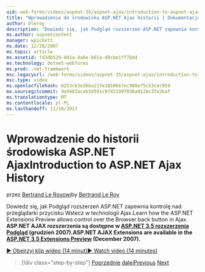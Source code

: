 ```yaml
---
uid: web-forms/videos/aspnet-35/aspnet-ajax/introduction-to-aspnet-ajax-history
title: "Wprowadzenie do środowiska ASP.NET Ajax historii | Dokumentacja firmy Microsoft"
author: bleroy
description: "Dowiedz się, jak Podgląd rozszerzeń ASP.NET zapewnia kontrolę nad przeglądarki przycisku Wstecz w technologii Ajax. ASP.NET AJAX rozszerzenia są dostępne w ASP.NET 3.5 Extens..."
ms.author: aspnetcontent
manager: wpickett
ms.date: 12/20/2007
ms.topic: article
ms.assetid: fd3db529-601a-4a6e-b91a-d9cbe1ff7bd4
ms.technology: dotnet-webforms
ms.prod: .net-framework
msc.legacyurl: /web-forms/videos/aspnet-35/aspnet-ajax/introduction-to-aspnet-ajax-history
msc.type: video
ms.openlocfilehash: 0253cb3e366a21fe1850667ec988e75c53cec959
ms.sourcegitcommit: 9a9483aceb34591c97451997036a9120c3fe2baf
ms.translationtype: MT
ms.contentlocale: pl-PL
ms.lasthandoff: 11/10/2017
---
```

<a name="introduction-to-aspnet-ajax-history"></a><span data-ttu-id="994d7-104">Wprowadzenie do historii środowiska ASP.NET Ajax</span><span class="sxs-lookup"><span data-stu-id="994d7-104">Introduction to ASP.NET Ajax History</span></span>
====================
<span data-ttu-id="994d7-105">przez [Bertrand Le Royowi](https://github.com/bleroy)</span><span class="sxs-lookup"><span data-stu-id="994d7-105">by [Bertrand Le Roy](https://github.com/bleroy)</span></span>

<span data-ttu-id="994d7-106">Dowiedz się, jak Podgląd rozszerzeń ASP.NET zapewnia kontrolę nad przeglądarki przycisku Wstecz w technologii Ajax.</span><span class="sxs-lookup"><span data-stu-id="994d7-106">Learn how the ASP.NET Extensions Preview allows control over the Browser back button in Ajax.</span></span> <span data-ttu-id="994d7-107">**ASP.NET AJAX rozszerzenia są dostępne w [ASP.NET 3.5 rozszerzenia Podgląd](https://www.asp.net/downloads/35-sp1#find) (grudzień 2007).**</span><span class="sxs-lookup"><span data-stu-id="994d7-107">**ASP.NET AJAX Extensions are available in the [ASP.NET 3.5 Extensions Preview](https://www.asp.net/downloads/35-sp1#find) (December 2007).**</span></span>

[<span data-ttu-id="994d7-108">&#9654; Obejrzyj klip wideo (14 minut)</span><span class="sxs-lookup"><span data-stu-id="994d7-108">&#9654; Watch video (14 minutes)</span></span>](https://channel9.msdn.com/Blogs/ASP-NET-Site-Videos/introduction-to-aspnet-ajax-history)

>[!div class="step-by-step"]
<span data-ttu-id="994d7-109">[Poprzednie](adonet-data-services-with-aspnet-ajax-support.md)
[dalej](using-script-combining-to-improve-ajax-performance.md)</span><span class="sxs-lookup"><span data-stu-id="994d7-109">[Previous](adonet-data-services-with-aspnet-ajax-support.md)
[Next](using-script-combining-to-improve-ajax-performance.md)</span></span>
